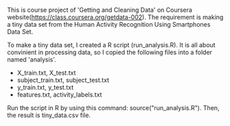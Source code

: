  This is course project of 'Getting and Cleaning Data' on Coursera website(https://class.coursera.org/getdata-002). 
 The requirement is making a tiny data set from the Human Activity Recognition Using Smartphones Data Set.

 To make a tiny data set, I created a R script (run_analysis.R). 
 It is all about convinient in processing data, so I copied the following files into a folder named 'analysis'.
  - X_train.txt, X_test.txt
  - subject_train.txt, subject_test.txt
  - y_train.txt, y_test.txt
  - features.txt, activity_labels.txt

 Run the script in R by using this command: source("run_analysis.R"). Then, the result is tiny_data.csv file.
